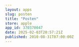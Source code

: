 ```yaml
---
layout: apps
slug: posten
title: "Posten"
store: apple
app_id: 370370047
date: 2025-02-03T20:57:21Z
published: 2010-08-31T07:00:00Z
---
```

